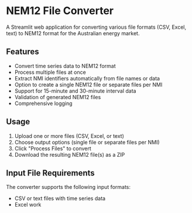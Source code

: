 # NEM12 File Converter

A Streamlit web application for converting various file formats (CSV, Excel, text) to NEM12 format for the Australian energy market.

## Features

- Convert time series data to NEM12 format
- Process multiple files at once
- Extract NMI identifiers automatically from file names or data
- Option to create a single NEM12 file or separate files per NMI
- Support for 15-minute and 30-minute interval data
- Validation of generated NEM12 files
- Comprehensive logging

## Usage

1. Upload one or more files (CSV, Excel, or text)
2. Choose output options (single file or separate files per NMI)
3. Click "Process Files" to convert
4. Download the resulting NEM12 file(s) as a ZIP

## Input File Requirements

The converter supports the following input formats:

- CSV or text files with time series data
- Excel work